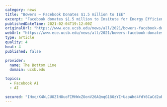 ```yaml
---
category: news
title: "Bowers – Facebook Donates $1.5 million to IEE"
excerpt: "Facebook donates $1.5 million to Insitute for Energy Efficiency in support of data center efficiency research A new partnership of UC Santa Barbara’s Institute for Energy Efficiency (IEE) and Facebook will accelerate research into energy-efficient data centers and artificial intelligence (AI)."
publishedDateTime: 2021-02-04T19:12:00Z
originalUrl: "https://www.ece.ucsb.edu/news/all/2021/bowers-facebook-donates-15-million-iee"
webUrl: "https://www.ece.ucsb.edu/news/all/2021/bowers-facebook-donates-15-million-iee"
type: article
quality: 4
heat: 4
published: false

provider:
  name: The Bottom Line
  domain: ucsb.edu

topics:
  - Facebook AI
  - AI

secured: "IHxc/X4kLCUOZlHOuoFIMHWxZOonV26AQnqG18OzYI+UapWhd4fdY6CaCd2ubhglPJ6AyXk8DuQPJFGOrMdZVH6YfeFJFFKxjl844VD16G9ozk1AepmfJehTIDCY0HmELuj0sPH5+54Cx949qPdx7NkCJ1UhrebWVKoH9DA/VjC1WXpKP0Gl7wBuHHL+JNcyt9qM6qcE/GwwSfGdh3PI0IRC4CYrUf2OCCPxzOkM4qDspW+7Gc2f4jQ27pWOQpmTSNDsEwQuwvGlUNhEwYUVi3qhkFgloM9JXff3LlMYSgFrW+Lp5UsbDcHmh8uM70E9q+DjJSKE4C5gkU1/9B4EMC9h1Ky2RT1iLjjvXDbN2z8=;MxfbrDvJYCvYqUV5fICBfQ=="
---
```


